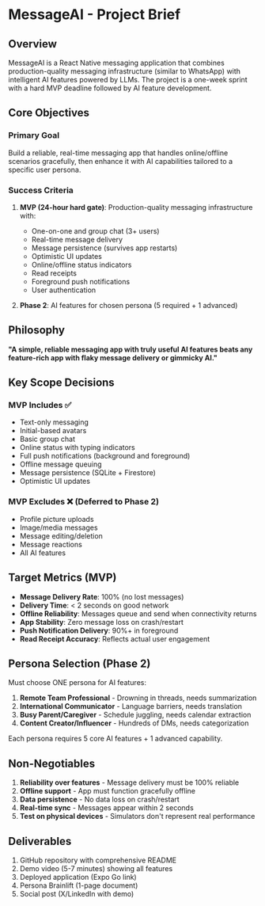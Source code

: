 # MessageAI - Project Brief

## Overview
MessageAI is a React Native messaging application that combines production-quality messaging infrastructure (similar to WhatsApp) with intelligent AI features powered by LLMs. The project is a one-week sprint with a hard MVP deadline followed by AI feature development.

## Core Objectives

### Primary Goal
Build a reliable, real-time messaging app that handles online/offline scenarios gracefully, then enhance it with AI capabilities tailored to a specific user persona.

### Success Criteria
1. **MVP (24-hour hard gate)**: Production-quality messaging infrastructure with:
   - One-on-one and group chat (3+ users)
   - Real-time message delivery
   - Message persistence (survives app restarts)
   - Optimistic UI updates
   - Online/offline status indicators
   - Read receipts
   - Foreground push notifications
   - User authentication

2. **Phase 2**: AI features for chosen persona (5 required + 1 advanced)

## Philosophy
**"A simple, reliable messaging app with truly useful AI features beats any feature-rich app with flaky message delivery or gimmicky AI."**

## Key Scope Decisions

### MVP Includes ✅
- Text-only messaging
- Initial-based avatars
- Basic group chat
- Online status with typing indicators
- Full push notifications (background and foreground)
- Offline message queuing
- Message persistence (SQLite + Firestore)
- Optimistic UI updates

### MVP Excludes ❌ (Deferred to Phase 2)
- Profile picture uploads
- Image/media messages
- Message editing/deletion
- Message reactions
- All AI features


## Target Metrics (MVP)
- **Message Delivery Rate**: 100% (no lost messages)
- **Delivery Time**: < 2 seconds on good network
- **Offline Reliability**: Messages queue and send when connectivity returns
- **App Stability**: Zero message loss on crash/restart
- **Push Notification Delivery**: 90%+ in foreground
- **Read Receipt Accuracy**: Reflects actual user engagement

## Persona Selection (Phase 2)
Must choose ONE persona for AI features:
1. **Remote Team Professional** - Drowning in threads, needs summarization
2. **International Communicator** - Language barriers, needs translation
3. **Busy Parent/Caregiver** - Schedule juggling, needs calendar extraction
4. **Content Creator/Influencer** - Hundreds of DMs, needs categorization

Each persona requires 5 core AI features + 1 advanced capability.

## Non-Negotiables
1. **Reliability over features** - Message delivery must be 100% reliable
2. **Offline support** - App must function gracefully offline
3. **Data persistence** - No data loss on crash/restart
4. **Real-time sync** - Messages appear within 2 seconds
5. **Test on physical devices** - Simulators don't represent real performance

## Deliverables
1. GitHub repository with comprehensive README
2. Demo video (5-7 minutes) showing all features
3. Deployed application (Expo Go link)
4. Persona Brainlift (1-page document)
5. Social post (X/LinkedIn with demo)


